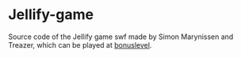 # Jellify-game
Source code of the Jellify game swf made by Simon Marynissen and Treazer, which can be played at [bonuslevel](https://bonuslevel.org/?ref=4219).
